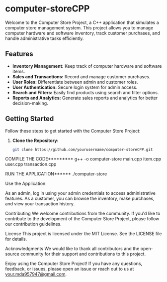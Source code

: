 # computer-storeCPP


Welcome to the Computer Store Project, a C++ application that simulates a computer store management system. This project allows you to manage computer hardware and software inventory, track customer purchases, and handle administrative tasks efficiently.

## Features

- **Inventory Management:** Keep track of computer hardware and software items.
- **Sales and Transactions:** Record and manage customer purchases.
- **User Roles:** Differentiate between admin and customer roles.
- **User Authentication:** Secure login system for admin access.
- **Search and Filters:** Easily find products using search and filter options.
- **Reports and Analytics:** Generate sales reports and analytics for better decision-making.

## Getting Started

Follow these steps to get started with the Computer Store Project:

1. **Clone the Repository:**
   ```bash
   git clone https://github.com/yourusername/computer-storeCPP.git
COMPILE THE CODE*********
g++ -o computer-store main.cpp item.cpp user.cpp transaction.cpp


RUN THE APPLICATION******
./computer-store


Use the Application:

As an admin, log in using your admin credentials to access administrative features.
As a customer, you can browse the inventory, make purchases, and view your transaction history.


Contributing
We welcome contributions from the community. If you'd like to contribute to the development of the Computer Store Project, please follow our contribution guidelines.

License
This project is licensed under the MIT License. See the LICENSE file for details.

Acknowledgments
We would like to thank all contributors and the open-source community for their support and contributions to this project.

Enjoy using the Computer Store Project! If you have any questions, feedback, or issues, please open an issue or reach out to us at your.mda957947@gmail.com.
